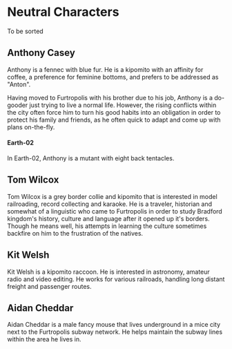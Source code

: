 # Neutral Characters

To be sorted

## Anthony Casey

Anthony is a fennec with blue fur. He is a kipomito with an affinity for coffee, a preference for feminine bottoms, and prefers to be addressed as "Anton".

Having moved to Furtropolis with his brother due to his job, Anthony is a do-gooder just trying to live a normal life. However, the rising conflicts within the city often force him to turn his good habits into an obligation in order to protect his family and friends, as he often quick to adapt and come up with plans on-the-fly.
#### Earth-02

In Earth-02, Anthony is a mutant with eight back tentacles.

## Tom Wilcox

Tom Wilcox is a grey border collie and kipomito that is interested in model railroading, record collecting and karaoke. He is a traveler, historian and somewhat of a linguistic who came to Furtropolis in order to study Bradford kingdom's history, culture and language after it opened up it's borders. Though he means well, his attempts in learning the culture sometimes backfire on him to the frustration of the natives.

## Kit Welsh

Kit Welsh is a kipomito raccoon. He is interested in astronomy, amateur radio and video editing. He works for various railroads, handling long distant freight and passenger routes.

## Aidan Cheddar

Aidan Cheddar is a male fancy mouse that lives underground in a mice city next to the Furtropolis subway network. He helps maintain the subway lines within the area he lives in.

